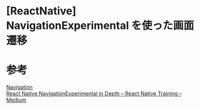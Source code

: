 


# [ReactNative] NavigationExperimental を使った画面遷移

# 参考
[Navigation](https://facebook.github.io/react-native/docs/navigation.html)  
[React Native NavigationExperimental in Depth – React Native Training – Medium](https://medium.com/react-native-training/react-native-navigationexperimental-in-depth-6910b9b0b990#.4h4wvdt1n)
